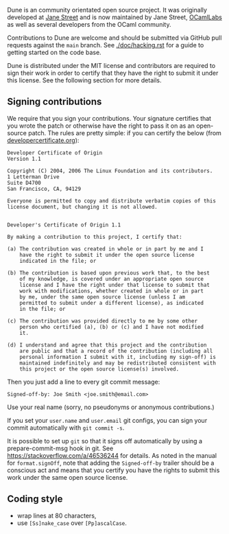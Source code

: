 Dune is an community orientated open source project. It was originally
developed at [Jane Street][js] and is now maintained by Jane Street,
[OCamlLabs][ocl] as well as several developers from the OCaml
community.

Contributions to Dune are welcome and should be submitted via GitHub
pull requests against the `main` branch. See [./doc/hacking.rst][hack]
for a guide to getting started on the code base.

Dune is distributed under the MIT license and contributors are
required to sign their work in order to certify that they have the
right to submit it under this license. See the following section for
more details.

Signing contributions
---------------------

We require that you sign your contributions. Your signature certifies
that you wrote the patch or otherwise have the right to pass it on as
an open-source patch. The rules are pretty simple: if you can certify
the below (from [developercertificate.org][dco]):

```
Developer Certificate of Origin
Version 1.1

Copyright (C) 2004, 2006 The Linux Foundation and its contributors.
1 Letterman Drive
Suite D4700
San Francisco, CA, 94129

Everyone is permitted to copy and distribute verbatim copies of this
license document, but changing it is not allowed.


Developer's Certificate of Origin 1.1

By making a contribution to this project, I certify that:

(a) The contribution was created in whole or in part by me and I
    have the right to submit it under the open source license
    indicated in the file; or

(b) The contribution is based upon previous work that, to the best
    of my knowledge, is covered under an appropriate open source
    license and I have the right under that license to submit that
    work with modifications, whether created in whole or in part
    by me, under the same open source license (unless I am
    permitted to submit under a different license), as indicated
    in the file; or

(c) The contribution was provided directly to me by some other
    person who certified (a), (b) or (c) and I have not modified
    it.

(d) I understand and agree that this project and the contribution
    are public and that a record of the contribution (including all
    personal information I submit with it, including my sign-off) is
    maintained indefinitely and may be redistributed consistent with
    this project or the open source license(s) involved.
```

Then you just add a line to every git commit message:

```
Signed-off-by: Joe Smith <joe.smith@email.com>
```

Use your real name (sorry, no pseudonyms or anonymous contributions.)

If you set your `user.name` and `user.email` git configs, you can sign
your commit automatically with `git commit -s`.

It is possible to set up `git` so that it signs off automatically by using a
prepare-commit-msg hook in git. See <https://stackoverflow.com/a/46536244> for
details. As noted in the manual for `format.signOff`, note that adding the
`Signed-off-by` trailer should be a conscious act and means that you certify
you have the rights to submit this work under the same open source license.

[dco]: http://developercertificate.org/
[js]: https://www.janestreet.com/
[ocl]: http://ocamllabs.io/
[hack]: ./doc/hacking.rst

Coding style
------------

- wrap lines at 80 characters,
- use `[Ss]nake_case` over `[Pp]ascalCase`.
